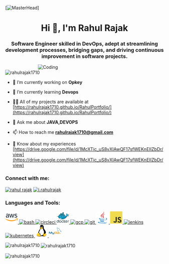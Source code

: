 [![MasterHead](https://thumbs.dreamstime.com/z/web-software-developer-banner-seacrh-bar-thin-line-objects-work-tools-desk-59453071.jpg?w=992)]
<h1 align="center">Hi 👋, I'm Rahul Rajak</h1>
<h3 align="center">Software Engineer skilled in DevOps, adept at streamlining development processes, bridging gaps, and driving continuous improvement in software projects.</h3>

<img align="right" alt="Coding" width="400" src="https://camo.githubusercontent.com/7de37139d0b4c1ce40865e799b446c0e963a3dd8fb68d239707237c40604fa3d/68747470733a2f2f63646e2e6472696262626c652e636f6d2f75736572732f3733303730332f73637265656e73686f74732f363538313234332f6176656e746f2e676966">

<p align="left"> <img src="https://komarev.com/ghpvc/?username=rahulrajak1710&label=Profile%20views&color=0e75b6&style=flat" alt="rahulrajak1710" /> </p>

- 🔭 I’m currently working on **Opkey**

- 🌱 I’m currently learning **Devops**

- 👨‍💻 All of my projects are available at [https://rahulrajak1710.github.io/RahulPortfolio/](https://rahulrajak1710.github.io/RahulPortfolio/)

- 💬 Ask me about **JAVA,DEVOPS**

- 📫 How to reach me **rahulrajak1710@gmail.com**

- 📄 Know about my experiences [https://drive.google.com/file/d/1McXTic_uS8vXIAwQF17sfWEKnEIIZbDr/view](https://drive.google.com/file/d/1McXTic_uS8vXIAwQF17sfWEKnEIIZbDr/view)

<h3 align="left">Connect with me:</h3>
<p align="left">
<a href="https://linkedin.com/in/rahul rajak" target="blank"><img align="center" src="https://raw.githubusercontent.com/rahuldkjain/github-profile-readme-generator/master/src/images/icons/Social/linked-in-alt.svg" alt="rahul rajak" height="30" width="40" /></a>
<a href="https://instagram.com/i.rahulrajak" target="blank"><img align="center" src="https://raw.githubusercontent.com/rahuldkjain/github-profile-readme-generator/master/src/images/icons/Social/instagram.svg" alt="i.rahulrajak" height="30" width="40" /></a>
</p>

<h3 align="left">Languages and Tools:</h3>
<p align="left"> <a href="https://aws.amazon.com" target="_blank" rel="noreferrer"> <img src="https://raw.githubusercontent.com/devicons/devicon/master/icons/amazonwebservices/amazonwebservices-original-wordmark.svg" alt="aws" width="40" height="40"/> </a> <a href="https://www.gnu.org/software/bash/" target="_blank" rel="noreferrer"> <img src="https://www.vectorlogo.zone/logos/gnu_bash/gnu_bash-icon.svg" alt="bash" width="40" height="40"/> </a> <a href="https://circleci.com" target="_blank" rel="noreferrer"> <img src="https://www.vectorlogo.zone/logos/circleci/circleci-icon.svg" alt="circleci" width="40" height="40"/> </a> <a href="https://www.docker.com/" target="_blank" rel="noreferrer"> <img src="https://raw.githubusercontent.com/devicons/devicon/master/icons/docker/docker-original-wordmark.svg" alt="docker" width="40" height="40"/> </a> <a href="https://cloud.google.com" target="_blank" rel="noreferrer"> <img src="https://www.vectorlogo.zone/logos/google_cloud/google_cloud-icon.svg" alt="gcp" width="40" height="40"/> </a> <a href="https://git-scm.com/" target="_blank" rel="noreferrer"> <img src="https://www.vectorlogo.zone/logos/git-scm/git-scm-icon.svg" alt="git" width="40" height="40"/> </a> <a href="https://www.java.com" target="_blank" rel="noreferrer"> <img src="https://raw.githubusercontent.com/devicons/devicon/master/icons/java/java-original.svg" alt="java" width="40" height="40"/> </a> <a href="https://developer.mozilla.org/en-US/docs/Web/JavaScript" target="_blank" rel="noreferrer"> <img src="https://raw.githubusercontent.com/devicons/devicon/master/icons/javascript/javascript-original.svg" alt="javascript" width="40" height="40"/> </a> <a href="https://www.jenkins.io" target="_blank" rel="noreferrer"> <img src="https://www.vectorlogo.zone/logos/jenkins/jenkins-icon.svg" alt="jenkins" width="40" height="40"/> </a> <a href="https://kubernetes.io" target="_blank" rel="noreferrer"> <img src="https://www.vectorlogo.zone/logos/kubernetes/kubernetes-icon.svg" alt="kubernetes" width="40" height="40"/> </a> <a href="https://www.linux.org/" target="_blank" rel="noreferrer"> <img src="https://raw.githubusercontent.com/devicons/devicon/master/icons/linux/linux-original.svg" alt="linux" width="40" height="40"/> </a> <a href="https://www.mysql.com/" target="_blank" rel="noreferrer"> <img src="https://raw.githubusercontent.com/devicons/devicon/master/icons/mysql/mysql-original-wordmark.svg" alt="mysql" width="40" height="40"/> </a> </p>

<p><img align="left" src="https://github-readme-stats.vercel.app/api/top-langs?username=rahulrajak1710&show_icons=true&locale=en&layout=compact" alt="rahulrajak1710" /></p>

<p>&nbsp;<img align="center" src="https://github-readme-stats.vercel.app/api?username=rahulrajak1710&show_icons=true&locale=en" alt="rahulrajak1710" /></p>

<p><img align="center" src="https://github-readme-streak-stats.herokuapp.com/?user=rahulrajak1710&" alt="rahulrajak1710" /></p>

